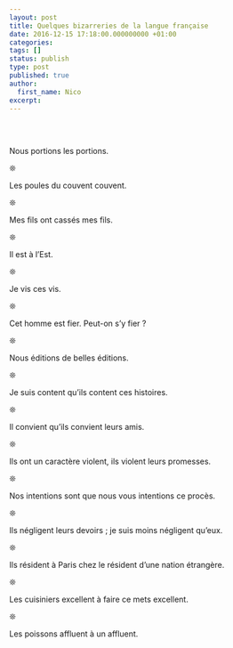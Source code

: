 ```yaml
---
layout: post
title: Quelques bizarreries de la langue française
date: 2016-12-15 17:18:00.000000000 +01:00
categories:
tags: []
status: publish
type: post
published: true
author:
  first_name: Nico
excerpt:
---
```


<div style="margin-top:60px;"></div>

Nous portions les portions.

❊

Les poules du couvent couvent.

❊

Mes fils ont cassés mes fils.

❊

Il est à l’Est.

❊

Je vis ces vis.

❊

Cet homme est fier. Peut-on s’y fier ?

❊

Nous éditions de belles éditions.

❊

Je suis content qu’ils content ces histoires.

❊

Il convient qu’ils convient leurs amis.

❊

Ils ont un caractère violent, ils violent leurs promesses.

❊

Nos intentions sont que nous vous intentions ce procès.

❊

Ils négligent leurs devoirs ; je suis moins négligent qu’eux.

❊

Ils résident à Paris chez le résident d’une nation étrangère.

❊

Les cuisiniers excellent à faire ce mets excellent.

❊

Les poissons affluent à un affluent.


